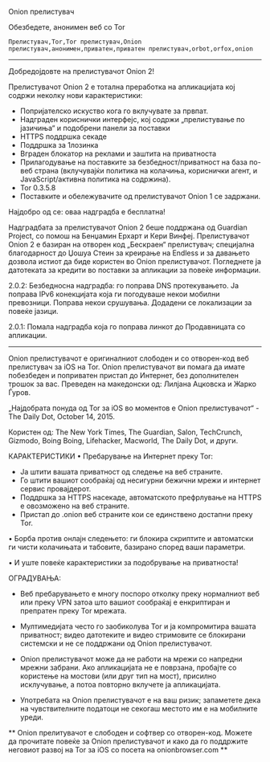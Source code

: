 Onion прелистувач

Обезбедете, анонимен веб со Tor

`Прелистувач,Tor,Tor прелистувач,Onion прелистувач,анонимен,приватен,приватен прелистувач,orbot,orfox,onion`

---

Добредојдовте на прелистувачот Onion 2!

Прелистувачот Onion 2 е тотална преработка на апликацијата кој содржи неколку нови карактеристики:

* Попријателско искуство кога го вклучувате за првпат.
* Надграден кориснички интерфејс, кој содржи „прелистување по јазичиња“ и подобрени панели за поставки
* HTTPS поддршка секаде
* Поддршка за 1лозинка
* Вграден блокатор на реклами и заштита на приватноста
* Прилагодување на поставките за безбедност/приватност на база по-веб страна (вклучувајќи политика на колачиња, кориснички агент, и JavaScript/активна политика на содржина).
* Tor 0.3.5.8
* Поставките и обележувачите од прелистувачот Onion 1 се задржани.

Најдобро од се: оваа надградба е бесплатна!

Надградбата за прелистувачот Onion 2 беше поддржана од Guardian Project, со помош на Бенџамин Ерхарт и Кери Винфеј. Прелистувачот Onion 2 е базиран на отворен код „Бескраен“ прелистувач; специјална благодарност до Џошуа Стеин за креирање на Endless и за давањето дозвола истиот да биде користен во Onion прелистувачот. Погледнете ја датотеката за кредити во поставки за апликации за повеќе информации.

2.0.2: Безбедносна надградба: го поправа DNS протекувањето. Ја поправа IPv6 конекцијата која ги погодуваше некои мобилни превозници. Поправа некои срушувања. Додадени се локализации за повеќе јазици.

2.0.1: Помала надградба која го поправа линкот до Продавницата со апликации.

---

Onion прелистувачот е оригиналниот слободен и со отворен-код веб прелистувач за iOS на Tor. Onion прелистувачот ви помага да имате побезбеден и поприватен пристап до Интернет, без дополнителен трошок за вас.
Преведен на македонски од: Лилјана Ацковска и Жарко Ѓуров.

„Најдобрата понуда од Tor за iOS во моментов е Onion прелистувачот“ - The Daily Dot, October 14, 2015.

Користен од: The New York Times, The Guardian, Salon, TechCrunch, Gizmodo, Boing Boing, Lifehacker, Macworld, The Daily Dot, и други.

КАРАКТЕРИСТИКИ
• Пребарување на Интернет преку Tor:
- Ја штити вашата приватност од следење на веб страните.
- Го штити вашиот сообраќај од несигурни бежични мрежи и интернет сервис провајдерот.
- Поддршка за HTTPS насекаде, автоматското префрлување на HTTPS е овозможено на веб страните.
- Пристап до .onion веб страните кои се единствено достапни преку Tor.

• Борба против онлајн следењето: ги блокира скриптите и автоматски ги чисти колачињата и табовите, базирано според ваши параметри.

• И  уште повеќе карактеристики за подобрување на приватноста!

ОГРАДУВАЊА:
- Веб пребарувањето е многу поспоро отколку преку нормалниот веб или преку VPN затоа што вашиот сообраќај е енкриптиран и препратен преку Tor мрежата.

- Мултимедијата често го заобиколува Tor и ја компромитира вашата приватност; видео датотеките и видео стримовите се блокирани системски и не се поддржани од Onion прелистувачот.

- Onion прелистувачот може да не работи на мрежи со напредни мрежни забрани. Ако апликацијата не е поврзана, пробајте со користење на мостови (или друг тип на мост), присилно исклучување, а потоа повторно вклучете ја апликацијата.

- Употребата на Onion прелистувачот е на ваш ризик; запаметете дека на чувствителните податоци не секогаш местото им е на мобилните уреди.

** Onion прелитувачот е слободен и софтвер со отворен-код. Можете да прочитате повеќе за Onion прелистувачот и како да го поддржите неговиот развој на Tor за iOS со посета на onionbrowser.com **

